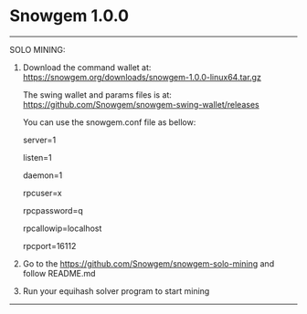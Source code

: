 Snowgem 1.0.0
=============

-------------
SOLO MINING:

1. Download the command wallet at: https://snowgem.org/downloads/snowgem-1.0.0-linux64.tar.gz

    The swing wallet and params files is at: https://github.com/Snowgem/snowgem-swing-wallet/releases
    
    You can use the snowgem.conf file as bellow:

    server=1
    
    listen=1
    
    daemon=1
    
    rpcuser=x
    
    rpcpassword=q
    
    rpcallowip=localhost
    
    rpcport=16112
    
 
2. Go to the https://github.com/Snowgem/snowgem-solo-mining and follow README.md

3. Run your equihash solver program to start mining
-------------
